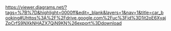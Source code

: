 https://viewer.diagrams.net/?tags=%7B%7D&highlight=0000ff&edit=_blank&layers=1&nav=1&title=car_booking#Uhttps%3A%2F%2Fdrive.google.com%2Fuc%3Fid%3D1it2oE6XyajZpCrfS9NXkNHAZX7QjN9KN%26export%3Ddownload